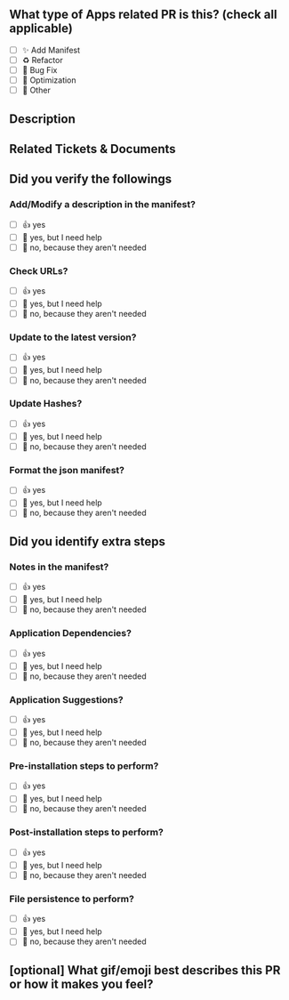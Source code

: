 
<!-- If this PR is not about "apps", we recommend that you use this query parameters instead "?expand=1&template=other_work.md" -->

<!-- Replace title placeholders with proper information -->
<!--
The "PR Title" should follow something like :
Action | PR Title example
-------|-------
Add    | %%manifest%% : Add version %%version%%
Update | %%manifest%% : Update %%field-or-section%%
Remove | %%manifest%% : Remove %%Short_reason%%
   ... | %%manifest%% : %%Short-explanation%%
-->

<!--
  For Work In Progress Pull Requests, please use the Draft PR feature,
  see https://github.blog/2019-02-14-introducing-draft-pull-requests/ for further details.

  For a timely review/response, please avoid force-pushing additional
  commits if your PR already received reviews or comments.

  Before submitting a Pull Request, please ensure you've done the following:
  - 📖 Read the Contributing Guide: https://github.com/brave-simpletons/scoop-the-business/blob/HEAD/.github/CONTRIBUTING.md.
  - 👷‍♀️ One PullRequest per new App manifest.
  - 📝 Use descriptive commit messages.
-->

## What type of Apps related PR is this? (check all applicable)

- [ ] ✨ Add Manifest
- [ ] ♻️ Refactor
- [ ] 🐛 Bug Fix
- [ ] 👷 Optimization
- [ ] 🚩 Other

## Description
<!-- Please do not leave this blank -->

## Related Tickets & Documents
<!-- Please use this format link issue numbers: Fixes #123 https://docs.github.com/en/free-pro-team@latest/github/managing-your-work-on-github/linking-a-pull-request-to-an-issue#linking-a-pull-request-to-an-issue-using-a-keyword-->

## Did you verify the followings

### Add/Modify a description in the manifest?
<!-- Using: `.\bin\describe.ps1 "%%manifest%%.json"` -->

- [ ] 👍 yes
- [ ] 🙋 yes, but I need help
- [ ] 🙅 no, because they aren't needed

### Check URLs?
<!-- Using: `.\bin\checkurls.ps1 "%%manifest%%.json"` -->

- [ ] 👍 yes
- [ ] 🙋 yes, but I need help
- [ ] 🙅 no, because they aren't needed

### Update to the latest version?
<!-- Using: `.\bin\checkver.ps1 "%%manifest%%.json" -Update` -->

- [ ] 👍 yes
- [ ] 🙋 yes, but I need help
- [ ] 🙅 no, because they aren't needed

### Update Hashes?
<!-- using: `.\bin\checkhashes.ps1 "%%manifest%%.json" -Update` -->

- [ ] 👍 yes
- [ ] 🙋 yes, but I need help
- [ ] 🙅 no, because they aren't needed

### Format the json manifest?
<!-- Using: `.\bin\formatjson.ps1 "%%manifest%%.json"`-->

- [ ] 👍 yes
- [ ] 🙋 yes, but I need help
- [ ] 🙅 no, because they aren't needed

## Did you identify extra steps

### Notes in the manifest?

- [ ] 👍 yes
- [ ] 🙋 yes, but I need help
- [ ] 🙅 no, because they aren't needed

### Application Dependencies?

- [ ] 👍 yes
- [ ] 🙋 yes, but I need help
- [ ] 🙅 no, because they aren't needed

### Application Suggestions?

- [ ] 👍 yes
- [ ] 🙋 yes, but I need help
- [ ] 🙅 no, because they aren't needed

### Pre-installation steps to perform?

- [ ] 👍 yes
- [ ] 🙋 yes, but I need help
- [ ] 🙅 no, because they aren't needed

### Post-installation steps to perform?

- [ ] 👍 yes
- [ ] 🙋 yes, but I need help
- [ ] 🙅 no, because they aren't needed

### File persistence to perform?

- [ ] 👍 yes
- [ ] 🙋 yes, but I need help
- [ ] 🙅 no, because they aren't needed

## [optional] What gif/emoji best describes this PR or how it makes you feel?
<!-- Example to get some : https://www.webfx.com/tools/emoji-cheat-sheet/ -->
